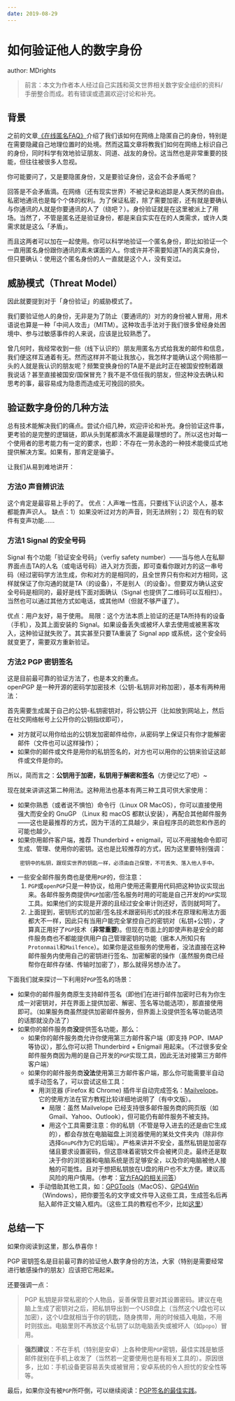```yaml
---
date: 2019-08-29
---
```


# 如何验证他人的数字身份

author: MDrights

> 前言：本文为作者本人经过自己实践和英文世界相关数字安全组织的资料/手册整合而成。若有错误或遗漏欢迎讨论和补充。

## 背景

之前的文章[《在线匿名FAQ》]()介绍了我们该如何在网络上隐匿自己的身份，特别是在需要隐藏自己地理位置时的处境。然而这篇文章将教我们如何在网络上标识自己的身份，同时科学有效地验证朋友、同道、战友的身份。这当然也是非常重要的技能，但往往被很多人忽视。

你可能要问了，又是要隐匿身份，又是要验证身份，这会不会矛盾呢？

回答是不会矛盾滴。在网络（还有现实世界）不被记录和追踪是人类天然的自由。私密地通讯也是每个个体的权利。为了保证私密，除了需要加密，还有就是要确认与你通讯的人就是你要通讯的人了（绕吧？）。身份验证就是在这里被派上了用场。当然了，不管是匿名还是验证身份，都是来自实实在在的人类需求，或许人类需求就是这么「矛盾」。

而且这两者可以加在一起使用。你可以科学地验证一个匿名身份，即比如验证一个一直用匿名身份跟你通讯的素未谋面的人。你或许并不需要知道TA的真实身份，但只要确认：使用这个匿名身份的人一直就是这个人，没有变过。


## 威胁模式（Threat Model）

因此就要提到对于「身份验证」的威胁模式了。  

我们要验证他人的身份，无非是为了防止（要通讯的）对方的身份被人冒用，用术语说也算是一种「中间人攻击」（MITM）。这种攻击手法对于我们很多曾经身处困境中、参与过敏感事件的人来说，应该是比较熟悉了。

曾几何时，我经常收到一些（线下认识的）朋友用匿名方式给我发的邮件和信息，我们便这样互通着有无。然而这样并不能让我放心，我怎样才能确认这个网络那一头的人就是我认识的朋友呢？频繁变换身份的TA是不是此时正在被国安控制着跟我说话？甚至直接被国安/国保冒充？我不是不信任我的朋友，但这种没去确认和思考的事，最容易成为隐患而造成无可挽回的损失。


## 验证数字身份的几种方法

总有技术能解决我们的痛点。尝试介绍几种，欢迎评论和补充。身份验证这件事，更考验的是完整的逻辑链，即从头到尾都滴水不漏是最理想的了。所以这也对每一个使用者的思考能力有一定的要求，也即：不存在一劳永逸的一种技术能傻瓜式地提供解决方案。如果有，那肯定是骗子。

让我们从易到难地讲开：

### 方法0 声音辨识法
这个肯定是最容易上手的了。
优点：人声唯一性高，只要线下认识这个人，基本都能靠声识人。
缺点：1）如果没听过对方的声音，则无法辨别；2）现在有的软件有变声功能……

### 方法1 Signal 的安全号码
Signal 有个功能「验证安全号码」（verfiy safety number）——当与他人在私聊界面点击TA的人名（或电话号码）进入对方页面，即可查看你跟对方的这一串号码（经过密码学方法生成，你和对方的是相同的，且全世界只有你和对方相同，这样就保证了你沟通的就是TA（的设备），不是别人（的设备）。但要双方确认这安全号码是相同的，最好是线下面对面确认（Signal 也提供了二维码可以互相扫）。当然也可以通过其他方式如电话，或其他IM（但就不够严谨了）。

优点：用户友好，易于使用。
局限：这个方法本质上验证的还是TA所持有的设备（手机），及其上面安装的 Signal。如果设备丢失或被坏人拿去使用或被黑客攻入，这种验证就失败了。其实甚至只要TA重装了 Signal app 或系统，这个安全码就变更了，需要双方重新验证。

### 方法2 PGP 密钥签名
这是目前最可靠的验证方法了，也是本文的重点。  
openPGP 是一种开源的密码学加密技术（公钥-私钥非对称加密），基本有两种用法：  

首先需要生成属于自己的公钥-私钥密钥对，将公钥公开（比如放到网站上，然后在社交网络帐号上公开你的公钥指纹即可），  
- 对方就可以用你给出的公钥发加密邮件给你，从密码学上保证只有你才能解密邮件（文件也可以这样操作）；
- 如果你的邮件或文件是用你的私钥签名的，对方也可以用你的公钥来验证这邮件或文件是你的。

所以，简而言之：**公钥用于加密，私钥用于解密和签名**（方便记忆了吧）~

现在就来讲讲这第二种用法。这种用法也基本有两三种工具可供大家使用： 
  
- 如果你熟悉（或者说不惧怕）命令行（Linux OR MacOS），你可以直接使用强大而安全的 GnuGP （Linux 和 macOS 都默认安装），再配合其他邮件服务——这也是最推荐的方式，因为干活的工具越少，来自程序员的疏忽和作恶的可能也越少。  
- 如果你用邮件客户端，推荐 Thunderbird + enigmail，可以不用接触命令即可生成、管理、使用你的密钥。这也是比较推荐的方式，因为这里要特别强调：
```
	密钥中的私钥，跟现实世界的钥匙一样，必须由自己保管，不可丢失、落入他人手中。
```
- 一些安全邮件服务商也是使用`PGP`的，但注意：  
	1. `PGP`或`openPGP`只是一种协议，给用户使用还需要用代码把这种协议实现出来。各邮件服务商提供`PGP`加密/签名服务时用的可能是自己开发的`PGP`实现工具。如果他们的实现是开源的且经过安全审计则还好，否则就呵呵了。
	2. 上面提到，密钥形式的加密/签名技术跟密码形式的技术在原理和用法方面都大不一样，因此只有当用户能完全掌控自己的密钥对（私钥+公钥），才算真正用好了`PGP`技术（**非常重要**)。但现在市面上的即使声称是安全的邮件服务商也不都能提供用户自己管理密钥的功能（据本人所知只有`Protonmail`和`Mailfence`）。如果你是这些服务的使用者，没法直接在这种邮件服务内使用自己的密钥进行签名、加密解密的操作（虽然服务商已经帮你在邮件存储、传输时加密了），那么就得另想办法了。

下面我们就来探讨一下利用好`PGP`签名的场景：

- 如果你的邮件服务商原生支持邮件签名（即他们在进行邮件加密时已有为你生成一对密钥对，并在界面上提供加密、解密、签名等功能选项），那直接使用即可。（如果服务商虽然提供加密邮件服务，但界面上没提供签名等功能选项的话那就没办法了）  
- 如果你的邮件服务商**没**提供签名功能，那么：  
	- 如果你的邮件服务商允许你使用第三方邮件客户端（即支持 POP、IMAP 等协议），那么你可以把 Thunderbird + Enigmail 用起来。（不过很多安全邮件服务商因为用的是自己开发的`PGP`实现工具，因此无法对接第三方邮件客户端）  
	- 如果你的邮件服务商**没法**使用第三方邮件客户端，那么你可能需要半自动或手动签名了，可以尝试这些工具：   
		- 用浏览器 (Firefox 和 Chrome) 插件半自动完成签名：[Mailvelope](https://www.mailvelope.com/)。它的使用方法在官方教程比较详细地说明了（有中文版）。  
			- 局限：虽然 Mailvelope 已经支持很多邮件服务商的网页版（如 Gmail、Yahoo、Outlook），但可能仍有邮件服务不被支持。     
			- 用这个工具需要注意：你的私钥（不管是导入进去的还是由它生成的），都会存放在电脑磁盘上浏览器使用的某处文件夹内（除非你选择`GnuPG`作为它的后端）。严格来讲并不安全，虽然私钥是加密存储且要求设置密码，但这意味着密钥文件会被拷贝走。最终还是取决于你的浏览器和电脑系统是否足够安全，以及你的电脑被他人接触的可能性。且对于想把私钥放在U盘的用户也不太方便。建议高风险的用户慎用。（参考：[官方FAQ的相关问答](https://www.mailvelope.com/en/faq#private_key_security)）
		- 手动借助其他工具，如：[GPGTools](https://gpgtools.org/)（MacOS）、[GPG4Win](https://www.gpg4win.de/index.thml)（Windows），把你要签名的文字或文件导入这些工具，生成签名后再贴入邮件正文输入框内。（这些工具的教程也不少，比如[这里]()）


## 总结一下

如果你阅读到这里，那么恭喜你！  

PGP 密钥签名是目前最可靠的验证他人数字身份的方法，大家（特别是需要经常进行敏感操作的朋友）应该把它用起来。  

还要强调一点：  

> PGP 私钥是非常私密的个人物品，妥善保管且要对其设置密码。建议在电脑上生成了密钥对之后，把私钥导出到一个USB盘上（当然这个U盘也可以加密），这个U盘就相当于你的钥匙，随身携带，用的时候插入电脑，不用时则拔出。电脑里则不再放这个私钥了以防电脑丢失或被坏人（如`popo`）冒用。

> **强烈建议**：不在手机（特别是安卓）上各种使用`PGP`密钥，最佳实践是敏感邮件就别在手机上收发了（当然若一定要使用也是有相关工具的）。原因很多，比如：手机设备更容易丢失或被冒用；安卓系统的令人担忧的安全性等等。


最后，如果你没有被`PGP`所吓倒，可以继续阅读：[PGP签名的最佳实践]()。

